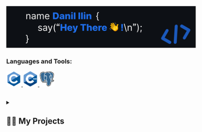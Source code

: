 <img src = "image/freiqq.jpeg"/>

<h3 align="left">Languages and Tools:</h3>
<p align="left">
    <a href=" target="_blank" rel="noreferrer"><img src="https://raw.githubusercontent.com/devicons/devicon/master/icons/c/c-original.svg" alt="c" width="40" height="40"/> </a>
    <a href="" target="_blank" rel="noreferrer"> <img src="https://raw.githubusercontent.com/devicons/devicon/master/icons/cplusplus/cplusplus-original.svg" alt="cplusplus" width="40" height="40"/> </a>
    <a href="" target="_blank" rel="noreferrer"> <img src="https://raw.githubusercontent.com/devicons/devicon/master/icons/postgresql/postgresql-original.svg" alt="postgresql" width="40" height="40"/> </a> 
</p>

<br />


<details> 
  <summary><h2>🧑‍💻 My Projects </h2></summary>
<details> 
  <summary><h3>C++</h3></summary>


| Project name                                                 | Description                                                                                                                                                                                                                                                                                          |
|--------------------------------------------------------------|------------------------------------------------------------------------------------------------------------------------------------------------------------------------------------------------------------------------------------------------------------------------------------------------------|
| <h4>  [Contrainers](https://github.com/freiqq/containers)</h4> | As part of this project, I wrote my own library that implements the main standard C++ container classes: list, map, queue, set, stack, and vector. The implementation provides a full set of standard methods and attributes for working with elements, container occupancy checking, and iteration. |
| <h4>  [Matrix](https://github.com/freiqq/matrix)</h4>          | In this project, I implemented my library for processing numerical matrices in the C++ programming language. The implementation provides a set of methods that perform basic operations with matrices.                                                                                               |
</details>
</details>
